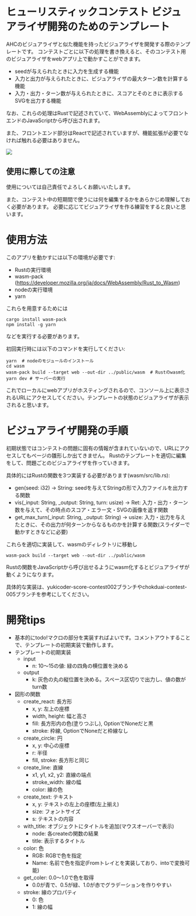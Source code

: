 # ヒューリスティックコンテスト ビジュアライザ開発のためのテンプレート
AHCのビジュアライザと似た機能を持ったビジュアライザを開発する際のテンプレートです。
コンテストごとに以下の処理を書き換えると、そのコンテスト用のビジュアライザをwebアプリ上で動かすことができます。
- seedが与えられたときに入力を生成する機能
- 入力と出力が与えられたときに、ビジュアライザの最大ターン数を計算する機能
- 入力・出力・ターン数が与えられたときに、スコアとそのときに表示するSVGを出力する機能

なお、これらの処理はRustで記述されていて、WebAssemblyによってフロントエンドのJavaScriptから呼び出されます。

また、フロントエンド部分はReactで記述されていますが、機能拡張が必要でなければ触れる必要はありません。

<img src="img/img1.png"/>

## 使用に際しての注意
使用については自己責任でよろしくお願いいたします。

また、コンテスト中の短期間で使うには何を編集するかをあらかじめ理解しておく必要があります。
必要に応じてビジュアライザを作る練習をすると良いと思います。

# 使用方法
このアプリを動かすには以下の環境が必要です:
- Rustの実行環境
- wasm-pack (https://developer.mozilla.org/ja/docs/WebAssembly/Rust_to_Wasm)
- nodeの実行環境
- yarn

これらを用意するためには
```
cargo install wasm-pack
npm install -g yarn
```
などを実行する必要があります。

初回実行時には以下のコマンドを実行してください:
```
yarn  # nodeのモジュールのインストール
cd wasm
wasm-pack build --target web --out-dir ../public/wasm  # Rustのwasm化
yarn dev # サーバーの実行
```
これでローカルにwebアプリがホスティングされるので、コンソール上に表示されるURLにアクセスしてください。テンプレートの状態のビジュアライザが表示されると思います。

# ビジュアライザ開発の手順
初期状態ではコンテストの問題に固有の情報が含まれていないので、URLにアクセスしてもページの雛形しか出てきません。
Rustのテンプレートを適切に編集をして、問題ごとのビジュアライザを作っていきます。

具体的にはRustの関数を3つ実装する必要があります(wasm/src/lib.rs):
- gen(seed: i32) -> String: seedを与えてStringの形で入力ファイルを出力する関数
- vis(_input: String, _output: String, turn: usize) -> Ret: 入力・出力・ターン数を与えて、その時点のスコア・エラー文・SVGの画像を返す関数
- get_max_turn(_input: String, _output: String) -> usize: 入力・出力を与えたときに、その出力が何ターンからなるものかを計算する関数(スライダーで動かすときなどに必要)

これらを適切に実装して、wasmのディレクトリに移動し
```
wasm-pack build --target web --out-dir ../public/wasm
```
Rustの関数をJavaScriptから呼び出せるようにwasm化するとビジュアライザが動くようになります。

具体的な実装は、yukicoder-score-contest002ブランチやchokduai-contest-005ブランチを参考にしてください。

# 開発tips

- 基本的にtodo!マクロの部分を実装すればよいです。コメントアウトすることで、テンプレートの初期実装で動作します。
- テンプレートの初期実装
  - input
    - n: 10～15の値: 緑の四角の横位置を決める
  - output
    - k: 灰色の丸の縦位置を決める。スペース区切りで出力し、値の数がturn数
- 図形の関数
  - create_react: 長方形
    - x, y: 左上の座標
    - width, height: 幅と高さ
    - fill: 長方形内の色(塗りつぶし), OptionでNoneだと黒
    - stroke: 枠線, OptionでNoneだと枠線なし
  - create_circle: 円
    - x, y: 中心の座標
    - r: 半径
    - fill, stroke: 長方形と同じ
  - create_line: 直線
    - x1, y1, x2, y2: 直線の端点
    - stroke_width: 線の幅
    - color: 線の色
  - create_text: テキスト
    - x, y: テキストの左上の座標(左上揃え)
    - size: フォントサイズ
    - s: テキストの内容
  - with_title: オブジェクトにタイトルを追加(マウスオーバーで表示)
    - node: 各createの関数の結果
    - title: 表示するタイトル
  - color: 色
    - RGB: RGBで色を指定
    - Name: 名前で色を指定(Fromトレイとを実装しており、intoで変換可能)
  - get_coler: 0.0～1.0で色を取得
    - 0.0が青で、0.5が緑、1.0が赤でグラデーションを作りやすい
  - stroke: 線のプロパティ
    - 0: 色
    - 1: 線の幅
